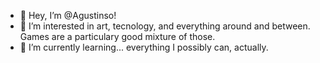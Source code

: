 - 👋 Hey, I’m @Agustinso!
- 👀 I’m interested in art, tecnology, and everything around and between. Games are a particulary good mixture of those.
- 🌱 I’m currently learning... everything I possibly can, actually.

<!---
Agustinso/Agustinso is a ✨ special ✨ repository because its `README.md` (this file) appears on your GitHub profile.
You can click the Preview link to take a look at your changes.
--->

